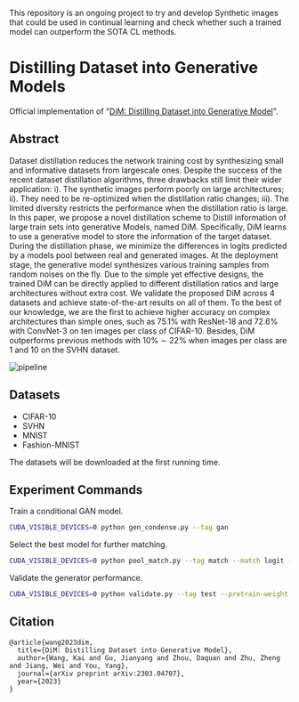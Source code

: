 This repository is an ongoing project to try and develop Synthetic images that could be used in continual learning and check whether such a trained model can outperform the SOTA CL methods.  


# Distilling Dataset into Generative Models

Official implementation of "[DiM: Distilling Dataset into Generative Model](https://arxiv.org/abs/2303.04707)". 

## Abstract

Dataset distillation reduces the network training cost by synthesizing small and informative datasets from largescale ones. Despite the success of the recent dataset distillation algorithms, three drawbacks still limit their wider application: i). The synthetic images perform poorly on large architectures; ii). They need to be re-optimized when the distillation ratio changes; iii). The limited diversity restricts the performance when the distillation ratio is large. In this paper, we propose a novel distillation scheme to Distill information of large train sets into generative Models, named DiM. Specifically, DiM learns to use a generative model to store the information of the target dataset. During the distillation phase, we minimize the differences in logits predicted by a models pool between real and generated images. At the deployment stage, the generative model synthesizes various training samples from random noises on the fly. Due to the simple yet effective designs, the trained DiM can be directly applied to different distillation ratios and large architectures without extra cost. We validate the proposed DiM across 4 datasets and achieve state-of-the-art results on all of them. To the best of our knowledge, we are the first to achieve higher accuracy on complex architectures than simple ones, such as 75.1% with ResNet-18 and 72.6% with ConvNet-3 on ten images per class of CIFAR-10. Besides, DiM outperforms previous methods with 10% ∼ 22% when images per class are 1 and 10 on the SVHN dataset.

![pipeline](figs/pipeline.png)

## Datasets

* CIFAR-10
* SVHN
* MNIST
* Fashion-MNIST

The datasets will be downloaded at the first running time. 

## Experiment Commands

Train a conditional GAN model.

```bash
CUDA_VISIBLE_DEVICES=0 python gen_condense.py --tag gan
```

Select the best model for further matching.

```bash
CUDA_VISIBLE_DEVICES=0 python pool_match.py --tag match --match logit --match-aug --weight [BEST_MODEL]
```

Validate the generator performance.

```bash
CUDA_VISIBLE_DEVICES=0 python validate.py --tag test --pretrain-weight [BEST_MODEL]
```

## Citation

```
@article{wang2023dim,
  title={DiM: Distilling Dataset into Generative Model},
  author={Wang, Kai and Gu, Jianyang and Zhou, Daquan and Zhu, Zheng and Jiang, Wei and You, Yang},
  journal={arXiv preprint arXiv:2303.04707},
  year={2023}
}
```
